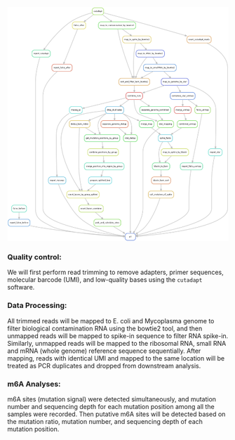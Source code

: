 ![pipeline](pipeline.png)

### Quality control:

We will first perform read trimming to remove adapters, primer sequences, molecular barcode (UMI), and low-quality bases using the `cutadapt` software.

### Data Processing:

All trimmed reads will be mapped to E. coli and Mycoplasma genome to filter biological contamination RNA using the bowtie2 tool, and then unmapped reads will be mapped to spike-in sequence to filter RNA spike-in. Similarly, unmapped reads will be mapped to the ribosomal RNA, small RNA and mRNA (whole genome) reference sequence sequentially. After mapping, reads with identical UMI and mapped to the same location will be treated as PCR duplicates and dropped from downstream analysis.

### m6A Analyses:

m6A sites (mutation signal) were detected simultaneously, and mutation number and sequencing depth for each mutation position among all the samples were recorded. Then putative m6A sites will be detected based on the mutation ratio, mutation number, and sequencing depth of each mutation position.
